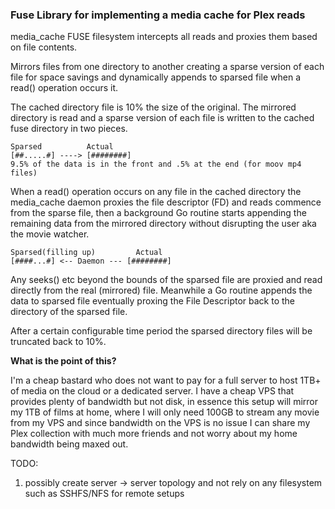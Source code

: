 ### Fuse Library for implementing a media cache for Plex reads

media_cache FUSE filesystem intercepts all reads and proxies them based
on file contents.

Mirrors files from one directory to another creating a sparse version
of each file for space savings and dynamically appends to sparsed file when a read() 
operation occurs it.

The cached directory file is 10% the size of the original. 
The mirrored directory is read and a sparse version of each file is written to the 
cached fuse directory in two pieces. 
 
 ```
 Sparsed          Actual
[##.....#] ----> [########]
9.5% of the data is in the front and .5% at the end (for moov mp4 files)
```

When a read() operation occurs on any file in the cached directory
the media_cache daemon proxies the file descriptor (FD) and reads commence from
the sparse file, then a background Go routine starts appending the remaining data
from the mirrored directory without disrupting the user aka the movie watcher.

```
Sparsed(filling up)         Actual
[####...#] <-- Daemon --- [########]
```

Any seeks() etc beyond the bounds of the sparsed file are proxied and read directly 
from the real (mirrored) file. Meanwhile a Go routine appends the data to
sparsed file eventually proxing the File Descriptor back to the directory of the 
sparsed file.

After a certain configurable time period the sparsed directory files
will be truncated back to 10%.

**What is the point of this?**

I'm a cheap bastard who does not want to pay for a full server to host 1TB+ of media on the cloud or a dedicated server. I have a cheap VPS that provides plenty of bandwidth but not disk, in essence
this setup will mirror my 1TB of films at home, where I will only need 100GB
to stream any movie from my VPS and since bandwidth on the VPS is no issue I
can share my Plex collection with much more friends and not worry about my
home bandwidth being maxed out.

TODO:

1. possibly create server -> server topology and not rely on any filesystem such
as SSHFS/NFS for remote setups
